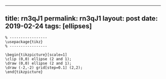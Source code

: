 ---
 title: rn3qJ1
 permalink: rn3qJ1
 layout: post
 date: 2019-02-24
 tags: [ellipses]
 ---

```latex% Dans le préambule
% -----------------
\usepackage{tikz}
% -----------------

\begin{tikzpicture}[scale=1]
\clip (0,0) ellipse (2 and 1);
\draw (0,0) ellipse (2 and 1);
\draw (-2,-2) grid[step=0.1] (2,2);
\end{tikzpicture}
```